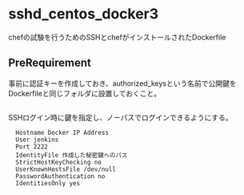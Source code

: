 sshd_centos_docker3
===================

chefの試験を行うためのSSHとchefがインストールされたDockerfile

PreRequirement
-----
事前に認証キーを作成しておき、authorized_keysという名前で公開鍵をDockerfileと同じフォルダに設置しておくこと。  
```ssh-keygen -t rsa -C "your mailaddress"  
```
SSHログイン時に鍵を指定し、ノーパスでログインできるようにする。  
```Host Docker IP Address  
  Hostname Docker IP Address  
  User jenkins 
  Port 2222  
  IdentityFile 作成した秘密鍵へのパス  
  StrictHostKeyChecking no  
  UserKnownHostsFile /dev/null  
  PasswordAuthentication no  
  IdentitiesOnly yes  
```
